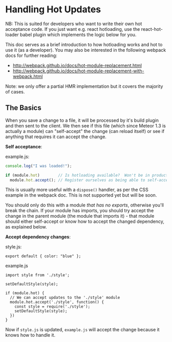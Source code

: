 # Handling Hot Updates

NB: This is suited for developers who want to write their own hot acceptance code.  If you just want e.g. react hotloading, use the react-hot-loader babel plugin which implements the logic below for you.

This doc serves as a brief introduction to how hotloading works and hot to use it (as a developer).  You may also be interested in the following webpack docs for further reading:

* http://webpack.github.io/docs/hot-module-replacement.html
* http://webpack.github.io/docs/hot-module-replacement-with-webpack.html

Note: we only offer a partial HMR implementation but it covers the majority of cases.

## The Basics

When you save a change to a file, it will be processed by it's build plugin and then sent to the client.  We then see if this file (which since Meteor 1.3 is actually a module) can "self-accept" the change (can reload itself) or see if anything that requires it can accept the change.

**Self acceptance**:

example.js:

```js
console.log("I was loaded!");

if (module.hot)        // Is hotloading available?  Won't be in production.
  module.hot.accept(); // Register ourselves as being able to self-accept
```

This is usually more useful with a `dispose()` handler, as per the CSS example in the webpack doc.  This is not supported yet but will be soon.

You should only do this with a module *that has no exports*, otherwise you'll break the chain.  If your module has imports, you should try accept the change in the parent module (the module that imports it) - that module should either self-accept or know how to accept the changed dependency, as explained below.

**Accept dependency changes**:

style.js:

```
export default { color: "blue" };
```

example.js

```
import style from './style';

setDefaultStyle(style);

if (module.hot) {
  // We can accept updates to the './style' module
  module.hot.accept('./style', function() {
    const style = require('./style');
    setDefaultStyle(style);
  })
}
```

Now if `style.js` is updated, `example.js` will accept the change because it knows how to handle it.
